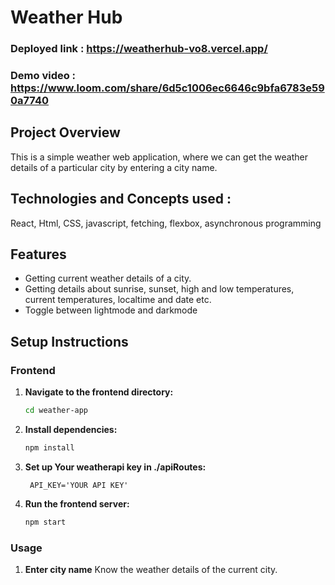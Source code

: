 # Weather Hub

### Deployed link : https://weatherhub-vo8.vercel.app/
### Demo video : https://www.loom.com/share/6d5c1006ec6646c9bfa6783e590a7740

## Project Overview
This is a simple weather web application, where we can get the weather details of a particular city by entering a city name.

## Technologies and Concepts used :
React, Html, CSS, javascript, fetching, flexbox, asynchronous programming

## Features
- Getting current weather details of a city.
- Getting details about sunrise, sunset, high and low temperatures, current temperatures, localtime and date etc.
- Toggle between lightmode and darkmode

## Setup Instructions


### Frontend
1. **Navigate to the frontend directory:**
    ```bash
    cd weather-app
    ```

2. **Install dependencies:**
    ```bash
    npm install
    ```

3. **Set up Your weatherapi key in ./apiRoutes:**
   ```
    API_KEY='YOUR API KEY'
    ```

5. **Run the frontend server:**
    ```bash
    npm start
    ```

### Usage
1. **Enter city name**
     Know the weather details of the current city.
   

